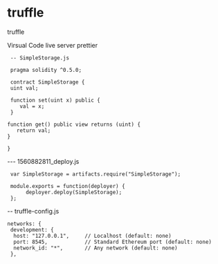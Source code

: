 # truffle
truffle

Virsual Code
live server
prettier


     -- SimpleStorage.js

     pragma solidity ^0.5.0;

     contract SimpleStorage {
     uint val;
  
     function set(uint x) public {
        val = x;
     }

    function get() public view returns (uint) {
       return val;
    }
  
    }


 --- 1560882811_deploy.js
 
     var SimpleStorage = artifacts.require("SimpleStorage");

     module.exports = function(deployer) {
          deployer.deploy(SimpleStorage);
     };

  -- truffle-config.js

    networks: {
     development: {
      host: "127.0.0.1",     // Localhost (default: none)
      port: 8545,            // Standard Ethereum port (default: none)
      network_id: "*",       // Any network (default: none)
     },


